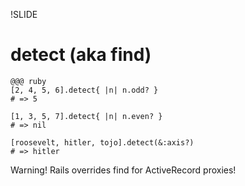 !SLIDE

# detect (aka find) #

    @@@ ruby
    [2, 4, 5, 6].detect{ |n| n.odd? }
    # => 5

    [1, 3, 5, 7].detect{ |n| n.even? }
    # => nil

    [roosevelt, hitler, tojo].detect(&:axis?)
    # => hitler

Warning! Rails overrides find for ActiveRecord proxies!
